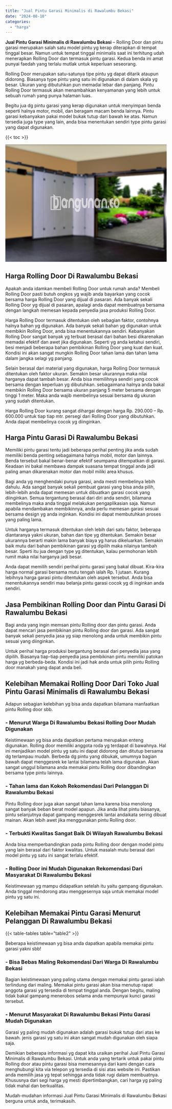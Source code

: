 ```yaml
---
title: "Jual Pintu Garasi Minimalis di Rawalumbu Bekasi"
date: "2024-08-10"
categories: 
  - "harga"
---
```


**Jual Pintu Garasi Minimalis di Rawalumbu Bekasi** – Rolling Door dan pintu garasi merupakan salah satu model pintu yg kerap diterapkan di tempat tinggal besar. Namun untuk tempat tinggal minimalis saat ini terhitung udah menerapkan Rolling Door dan termasuk pintu garasi. Kedua benda ini amat punyai faedah yang terlalu mutlak untuk keperluan seseorang.

Rolling Door merupakan satu-satunya tipe pintu yg dapat ditarik ataupun didorong. Biasanya type pintu yang satu ini digunakan di dalam skala yg besar. Ukuran yang dibutuhkan pun memadai lebar dan panjang. Pintu Rolling Door termasuk akan menambahkan kenyamanan yang lebih untuk sebuah rumah yang punya halaman luas.

Begitu jua dg pintu garasi yang kerap digunakan untuk menyimpan benda seperti halnya motor, mobil, dan beragam macam benda lainnya. Pintu garasi kebanyakan pakai model bukak tutup dari bawah ke atas. Namun tersedia juga type yang lain, anda bisa menentukan sendiri type pintu garasi yang dapat digunakan.

{{< toc >}}

![Jual Pintu Garasi Minimalis di Rawalumbu Bekasi](/images/pintu-garasi-37.png)

## Harga Rolling Door Di Rawalumbu Bekasi

Apakah anda idamkan membeli Rolling Door untuk rumah anda? Membeli Rolling Door pasti butuh ongkos yg wajib anda bayarkan yang cocok bersama harga Rolling Door yang dijual di pasaran. Ada banyak sekali Rolling Door yg dijual di pasaran, apalagi anda dapat membuatnya bersama dengan langkah memesan kepada penyedia jasa produksi Rolling Door.

Harga Rolling Door termasuk ditentukan oleh sebagian faktor, contohnya halnya bahan yg digunakan. Ada banyak sekali bahan yg digunakan untuk membikin Rolling Door, anda bisa menentukannya sendiri. Kebanyakan Rolling Door sangat banyak yg terbuat berasal dari bahan besi dikarenakan memadai efektif dan awet jika digunakan. Seperti yg anda ketahui sendiri, besi menjadi beberapa bahan pembikinan Rolling Door yang kuat dan kuat. Kondisi ini akan sangat mungkin Rolling Door tahan lama dan tahan lama dalam jangka selagi yg panjang.

Selain berasal dari material yang digunakan, harga Rolling Door termasuk ditentukan oleh faktor ukuran. Semakin besar ukurannya maka nilai harganya dapat tambah besar. Anda bisa memilihnya sendiri yang cocok bersama dengan keperluan yg dibutuhkan. sebagaimana halnya anda bakal membikin Rolling Door bersama ukuran panjang 5 meter bersama dengan tinggi 1 meter. Maka anda wajib membelinya sesuai bersama dg ukuran yang sudah ditentukan.

Harga Rolling Door kurang sangat dihargai dengan harga Rp. 290.000 – Rp. 600.000 untuk tiap tiap mtr. persegi dari Rolling Door yang dibutuhkan. Anda dapat membelinya cocok yg diinginkan.

## Harga Pintu Garasi Di Rawalumbu Bekasi

Memiliki pintu garasi tentu jadi beberapa perihal penting jika anda sudah memiliki benda penting sebagaimana halnya mobil, motor dan lainnya. Benda tersebut bakal benar-benar efektif seumpama ditempatkan di garasi. Keadaan ini bakal membawa dampak suasana tempat tinggal anda jadi paling aman dikarenakan motor dan mobil miliki area khusus.

Bagi anda yg menghendaki punya garasi, anda mesti membelinya lebih dahulu. Ada sangat banyak sekali pembuat garasi yang bisa anda pilih, lebih-lebih anda dapat memesan untuk dibuatkan garasi cocok yang diinginkan. Semua tergantung berasal dari diri anda sendiri, bilamana membelinya maka anda tinggal melakukan pengaplikasian saja. Namun apabila mendambakan membikinnya, anda perlu memesan garasi sesuai bersama design yg anda inginkan. Kondisi ini dapat membutuhkan proses yang paling lama.

Untuk harganya termasuk ditentukan oleh lebih dari satu faktor, beberapa diantaranya yakni ukuran, bahan dan tipe yg ditentukan. Semakin besar ukurannya berarti makin lama banyak biaya yg harus dikeluarkan. Semakin baik mutu dari bahan pembikinan garasi yg dipilih maka nilainya tambah besar. Sperti itu jua dengan type yg ditentukan, kalau permohonan lebih rumit maka nilai harganya jadi besar.

Anda dapat memilih sendiri perihal pintu garasi yang bakal dibuat. Kira-kira harga normal garasi bersama mutu tengah ialah Rp. 1 jutaan. Kurang lebihnya harga garasi pintu ditentukan oleh aspek tersebut. Anda bisa menentukannya sendiri mau belanja pintu garasi cocok yg di inginkan anda sendiri.

## Jasa Pembikinan Rolling Door dan Pintu Garasi Di Rawalumbu Bekasi

Bagi anda yang ingin memsan pintu Rolling door dan pintu garasi. Anda dapat mencari jasa pembikinan pintu Rolling door dan garasi. Ada sangat banyak sekali penyedia jasa yg siap menolong anda untuk membikin pintu sesuai yang diinginkan.

Untuk perihal harga produksi bergantung berasal dari penyedia jasa yang dipilih. Biasanya tiap-tiap penyedia jasa pembikinan pintu memiliki patokan harga yg berbeda-beda. Kondisi ini jadi hak anda untuk pilih pintu Rolling door manakah yang dapat anda beli.

## Kelebihan Memakai Rolling Door Dari Toko Jual Pintu Garasi Minimalis di Rawalumbu Bekasi

Adapun sebagian kelebihan yg bisa anda dapatkan bilamana manfaatkan pintu Rolling door sbb.

### \- Menurut Warga Di Rawalumbu Bekasi Rolling Door Mudah Digunakan

Keistimewaan yg bisa anda dapatkan pertama merupakan enteng digunakan. Rolling door memiliki anggota roda yg terdapat di bawahnya. Hal ini menjadikan model pintu yg satu ini dapat didorong dan ditutup bersama dg terlampau mudah. Berbeda dg pintu yang dibukak, umumnya bagian bawah dapat menggesrek ke lantai bilamana telah lama digunakan. Akan sangat unggul bilamana anda memakai pintu Rolling door dibandingkan bersama type pintu lainnya.

### \- Tahan lama dan Kokoh Rekomendasi Dari Pelanggan Di Rawalumbu Bekasi

Pintu Rolling door juga akan sangat tahan lama karena bisa menolong sangat banyak beban berat model apapun. Jika anda lihat pintu biasanya, pintu selanjutnya dapat gampang menggesrek lantai andaikata sering dibuat mainan. Akan lebih awet jika menggunakan pintu Rolling door.

### \- Terbukti Kwalitas Sangat Baik Di Wilayah Rawalumbu Bekasi

Anda bisa memperbandingkan pada pintu Rolling door dengan model pintu yang lain berasal dari faktor kwalitas. Untuk masalah mutu berasal dari model pintu yg satu ini sangat terlalu efektif.

### \- Rolling Door ini Mudah Digunakan Rekomendasi Dari Masyarakat Di Rawalumbu Bekasi

Keistimewaan yg mampu didapatkan setelah itu yaitu gampang digunakan. Anda tinggal mendorong atau menggesernya saja untuk memakai model pintu yg satu ini.

## Kelebihan Memakai Pintu Garasi Menurut Pelanggan Di Rawalumbu Bekasi

{{< table-tables table="table2" >}}

Beberapa keistimewaan yg bisa anda dapatkan apabila memakai pintu garasi yakni sbb!

### \- Bisa Bebas Maling Rekomendasi Dari Warga Di Rawalumbu Bekasi

Bagian keistimewaan yang paling utama dengan memakai pintu garasi ialah terlindung dari maling. Memakai pintu garasi akan bisa menutup rapat anggota garasi yg tersedia di tempat tinggal anda. Dengan begitu, maling tidak bakal gampang menerobos selama anda mempunyai kunci garasi tersebut.

### \- Menurut Masyarakat Di Rawalumbu Bekasi Pintu Garasi Mudah Digunakan

Garasi yg paling mudah digunakan adalah garasi bukak tutup dari atas ke bawah. jenis garasi yg satu ini akan sangat mudah digunakan oleh siapa saja.

Demikian beberapa informasi yg dapat kita uraikan perihal Jual Pintu Garasi Minimalis di Rawalumbu Bekasi. Untuk anda yang tertarik untuk pakai pintu Rolling door atau pintu garasi bisa memesannya dari kami dengan cara menghubungi kita via telepon yg tersedia di sisi atas website ini. Pastikan anda memilih jasa yg tepat sehingga anda tidak rugi dalam membuatnya. Khususnya dari segi harga yg mesti dipertimbangkan, cari harga yg paling tidak mahal dan berkualitas.

Mudah-mudahan informasi Jual Pintu Garasi Minimalis di Rawalumbu Bekasi berguna untuk anda, terimakasih.

